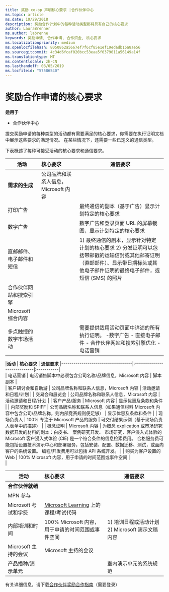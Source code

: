 ```yaml
---
title: 奖励 co-op 声明核心要求 |合作伙伴中心
ms.topic: article
ms.date: 10/29/2018
description: 奖励合作计划中的每种活动类型都将具有自己的核心要求
author: LauraBrenner
ms.author: labrenne
keywords: 奖励申请, 合作申请, 合作资金, 核心要求
ms.localizationpriority: medium
ms.openlocfilehash: 8050862a5667ef7f6cf85e1ef19edadb15a8ae56
ms.sourcegitcommit: 4c34d6fcaf020bcc53eaa5f0379011a56149a14f
ms.translationtype: MT
ms.contentlocale: zh-CN
ms.lasthandoff: 03/05/2019
ms.locfileid: "57586540"
---
```

# <a name="core-requirements-for-incentives-co-op-claims"></a>奖励合作申请的核心要求

**适用于**

- 合作伙伴中心

提交奖励申请的每种类型的活动都有需要满足的核心要求，你需要在执行证明文档中展示这些要求的满足情况。 在某些情况下，还需要一些已定义的通信类型。

下表概述了每种可接受活动的核心要求和通信要求。 

|**活动**   |**核心要求**   |**通信要求**|
|--------------------------------------|:---------------------------------|---------|
|**需求的生成**      |公司品牌和联系人信息，Microsoft 内容    |         |
|打印广告 |                 |最终通信的副本（基于广告）显示计划特定的核心要求|
|数字广告|            |数字广告和登录页面 URL 的屏幕截图，显示计划特定的核心要求  
|直邮邮件、电子邮件和短信|             |1) 最终通信的副本，显示针对特定计划的核心要求 2) 分发证明可以包括带邮戳的运输信封或其他邮寄证明（直邮邮件）、显示带日期标头或其他电子邮件证明的最终电子邮件，或短信 (SMS) 的照片|
|合作伙伴网站和搜索引擎|
|Microsoft 综合内容|
|多点触控的数字市场活动|     |需要提供适用活动页面中详述的所有执行证明。  -数字广告 - 直接电子邮件 - 合作伙伴网站和搜索引擎优化 - 电话营销

|**活动**           | **核心要求**    | **通信要求**
                                                |-----------------------------------|:----------------------------|:-----------|                                                                                           
|  电话营销   | 电话销售脚本中必须包含公司名称/品牌信息，Microsoft 内容 |    脚本副本 |                                                                                                                                                                                                                                                                                                                                                                                                                                                                                                                                                                               
| 客户研讨会和自助游  | 公司品牌名称和联系人信息，Microsoft 内容                                                                                                           |                                                                                                                                                                                                                                            活动邀请和日程/计划                                                                                                                                                                                                                                            |
|    交易会和展览会    | 公司品牌名称和联系人信息，Microsoft 内容                                                                                                           |                                                                                                                                                                                                                                            活动邀请和日程/计划                                                                                                                                                                                                                                            |
|         客户产品/服务          | Microsoft 内容                                                                                                                                                       |                                                                                                                                                                                                                                           显示优惠及条款和条件                                                                                                                                                                                                                                            |
|  内部奖励和 SPIFF  | 公司品牌名称和联系人信息（如果通信材料 Microsoft 内容中包含公司/品牌名称，则内部竞赛规则便足够） |                                                                                                                                                                                                                                           显示优惠及条款和条件                                                                                                                                                                                                                                            |
|          现场负责人           | 100% 专注于 Microsoft 产品的服务                                                                                                                    |                                                                                                                                                                                                                       可交付结果示例（基于现场负责人表单中的描述）                                                                                                                                                                                                                       |
|         概念证明         | Microsoft 内容                                                                                                                                                       | 为概念 explication 或市场研究数据开发的材料的副本：白皮书、 案例研究开发、 市场研究，客户浸入式体验的 Microsoft 客户浸入式体验 (CIE) 是一个符合条件的信息检索费用。 合格服务费可能包括设置技术演示中心和部署服务，包括安装、配置、数据迁移、测试，或面向客户的系统设置。 编程/开发费用可以包括 API 系统开发。 |
| 购买为客户设置的 Web | 100% Microsoft 内容，用于申请的时间范围或事件空间                                                                                                |                                                                                                          
                                                                                                                                                            |

|           **活动**           | **核心要求**                                                                  |                    **通信要求**                     |
|----------------------------------|:---------------------------------------------------------------------------------------|------------------------------------------------------------------------|
|      **合作伙伴就绪**       |                                                                                        |                                                                        |
|        MPN 参与         |                                                                                        |                                                                        |
|   Microsoft 考试和学费    | [Microsoft Learning](https://partner.microsoft.com/training) 上的课程/考试代码 |                                                                        |
| 内部培训和时间 | 100% Microsoft 内容，用于申请的时间范围或事件空间               | 1) 培训日程或活动计划 2) Microsoft 演示文稿内容 |
|   Microsoft 主持的会议   | Microsoft 主持的会议                                                           |                                                                        |
|    产品播种/演示单元    |                                                                                        |          室内演示单元的系统规范          |

 有关详细信息，请下载[合作伙伴奖励合作指南](https://assets.microsoft.com/coop-guidebook.pdf)（需要登录）
